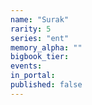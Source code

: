 ```yaml
---
name: "Surak"
rarity: 5
series: "ent"
memory_alpha: ""
bigbook_tier:
events:
in_portal:
published: false
---
```

